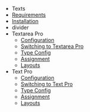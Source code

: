 - Texts
- [Requirements](Texts/requirements.md)
- [Installation](Texts/installation.md) 
- divider
- Textarea Pro
	- [Configuration](Texts/textareapro_configuration.md)
	- [Switching to Textarea Pro](Texts/textareapro_switching_to_pro.md)
	- [Type Config](Texts/textareapro_type_config.md)
	- [Assignment](Texts/textareapro_assignment.md)
	- [Layouts](Texts/textareapro_layouts.md)
- Text Pro
	- [Configuration](Texts/textpro_configuration.md)
	- [Switching to Text Pro](Texts/textpro_switching_to_pro.md)
	- [Type Config](Texts/textpro_type_config.md)
	- [Assignment](Texts/textpro_assignment.md)
	- [Layouts](Texts/textpro_layouts.md)